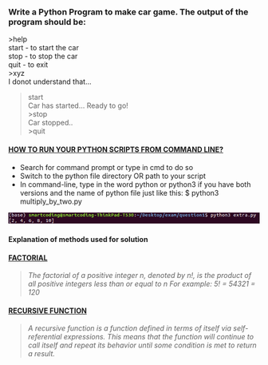 ### Write a Python Program to make car game. The output of the program should be: <br />
\>help <br />
start - to start the car <br />
stop - to stop the car <br />
quit - to exit <br />
\>xyz <br />
I donot understand that... <br />
>start <br />
Car has started... Ready to go! <br />
\>stop <br />
Car stopped..<br />
\>quit <br />

#### [HOW TO RUN YOUR PYTHON SCRIPTS FROM COMMAND LINE?](https://docs.python.org/3/faq/windows.html)
* Search for command prompt or type in cmd to do so
* Switch to the python file directory OR path to your script
* In command-line, type in the word python or python3 if you have both versions and the name of python file just like this: $ python3 multiply_by_two.py

![Run Python Script](https://github.com/MishiCodes/Python/blob/master/1.%20Python%20Lists/Images/Screenshot%20from%202019-12-05%2004-57-09.png)

#### __Explanation of methods used for solution__

#### [FACTORIAL](https://en.wikipedia.org/wiki/Factorial)
> _The factorial of a positive integer n, denoted by n!, is the product of all positive integers less than or equal to n_
> _For example: 5! = 5*4*3*2*1 = 120_

#### [RECURSIVE FUNCTION](https://www.python-course.eu/recursive_functions.php)
> _A recursive function is a function defined in terms of itself via self-referential expressions. This means that the function will continue to call itself and 
repeat its behavior until some condition is met to return a result._
